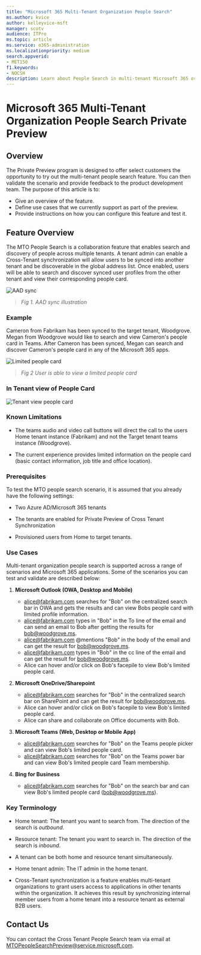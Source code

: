 ```yaml
---
title: "Microsoft 365 Multi-Tenant Organization People Search"
ms.author: kvice
author: kelleyvice-msft
manager: scotv
audience: ITPro
ms.topic: article
ms.service: o365-administration
ms.localizationpriority: medium
search.appverid:
- MET150
f1.keywords:
- NOCSH
description: Learn about People Search in multi-tenant Microsoft 365 organizations.
---
```


# Microsoft 365 Multi-Tenant Organization People Search Private Preview

## Overview

The Private Preview program is designed to offer select customers the opportunity to try out the multi-tenant people search feature. You can then validate the scenario and provide feedback to the product development team. The purpose of this article is to:

- Give an overview of the feature.
- Define use cases that we currently support as part of the preview.
- Provide instructions on how you can configure this feature and test it.

## Feature Overview

The MTO People Search is a collaboration feature that enables search and discovery of people across multiple tenants. A tenant admin can enable a Cross-Tenant synchronization will allow users to be synced into another tenant and be discoverable in the global address list. Once enabled, users will be able to search and discover synced user profiles from the other tenant and view their corresponding people card.

![AAD sync](../media/mt-people-search/aad-sync.png)

> *Fig 1. AAD sync illustration*

### Example

Cameron from Fabrikam has been synced to the target tenant, Woodgrove. Megan from Woodgrove would like to search and view Cameron's people card in Teams. After Cameron has been synced, Megan can search and discover Cameron's people card in any of the Microsoft 365 apps.

![Limited people card](../media/mt-people-search/limited-people-card.png)

> *Fig 2 User is able to view a limited people card*

### In Tenant view of People Card

![Tenant view people card](../media/mt-people-search/tenant-view-people-card.png)

### Known Limitations

- The teams audio and video call buttons will direct the call to the users Home tenant instance (Fabrikam) and not the Target tenant teams instance (Woodgrove).

- The current experience provides limited information on the people card (basic contact information, job title and office location).

### Prerequisites

To test the MTO people search scenario, it is assumed that you already have the following settings:

- Two Azure AD/Microsoft 365 tenants

- The tenants are enabled for Private Preview of Cross Tenant Synchronization

- Provisioned users from Home to target tenants.

### Use Cases

Multi-tenant organization people search is supported across a range of scenarios and Microsoft 365 applications. Some of the scenarios you can test and validate are described below:

1. **Microsoft Outlook (OWA, Desktop and Mobile)**

   - <alice@fabrikam.com> searches for "Bob" on the centralized search bar in OWA and gets the results and can view Bobs people card with limited profile information.
   - <alice@fabrikam.com> types in "Bob" in the To line of the email and can send an email to Bob after getting the results for <bob@woodgrove.ms>.
   - <alice@fabrikam.com> \@mentions "Bob" in the body of the email and can get the result for <bob@woodgrove.ms>.
   - <alice@fabrikam.com> types in "Bob" in the cc line of the email and can get the result for <bob@woodgrove.ms>.
   - Alice can hover and/or click on Bob's facepile to view Bob's limited people card.

2. **Microsoft OneDrive/Sharepoint**

   - <alice@fabrikam.com> searches for "Bob" in the centralized search bar on SharePoint and can get the result for <bob@woodgrove.ms>.
   - Alice can hover and/or click on Bob's facepile to view Bob's limited people card.
   - Alice can share and collaborate on Office documents with Bob.

3. **Microsoft Teams (Web, Desktop or Mobile App)**

   - <alice@fabrikam.com> searches for "Bob" on the Teams people picker and can view Bob's limited people card.
   - <alice@fabrikam.com> searches for "Bob" on the Teams power bar and can view Bob's limited people card Team membership.

4. **Bing for Business**

   - <alice@fabrikam.com> searches for "Bob" on the search bar and can view Bob's limited people card (<bob@woodgrove.ms>).

### Key Terminology

- Home tenant: The tenant you want to search from. The direction of the search is *outbound*.

- Resource tenant: The tenant you want to search in. The direction of the search is *inbound*.

- A tenant can be both home and resource tenant simultaneously.

- Home tenant admin: The IT admin in the home tenant.

- Cross-Tenant synchronization is a feature enables multi-tenant organizations to grant users access to applications in other tenants within the organization. It achieves this result by synchronizing internal member users from a home tenant into a resource tenant as external B2B users.

## Contact Us

You can contact the Cross Tenant People Search team via email at [MTOPeopleSearchPreview@service.microsoft.com](mailto:MTOPeopleSearchPreview@service.microsoft.com).
